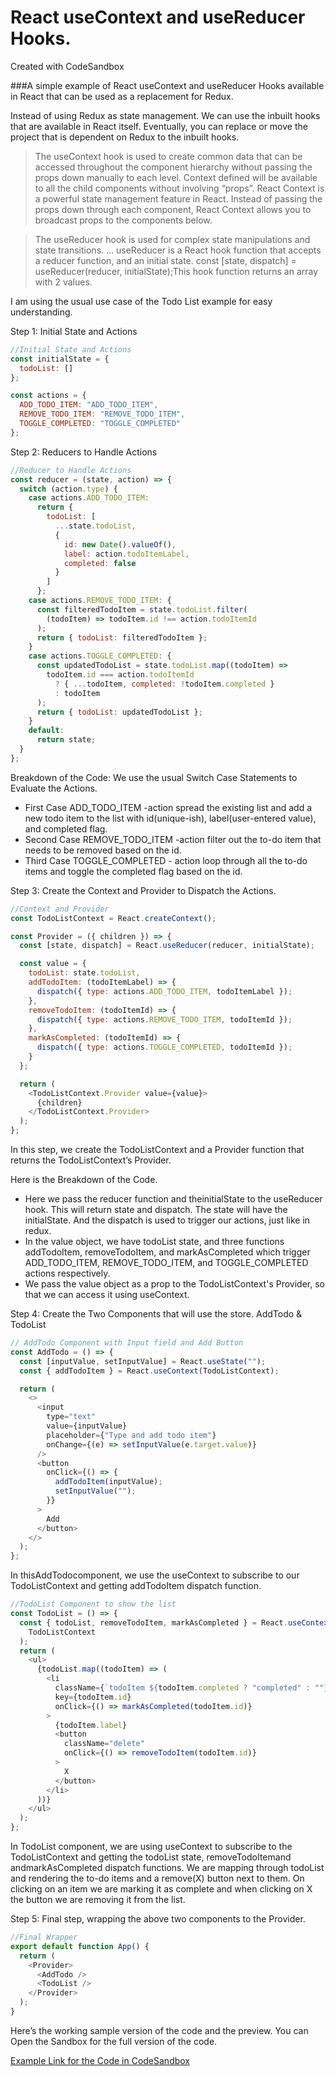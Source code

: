 # React useContext and useReducer Hooks.
Created with CodeSandbox


###A simple example of React useContext and useReducer Hooks available in React that can be used as a replacement for Redux.

Instead of using Redux as state management. We can use the inbuilt hooks that are available in React itself. Eventually, you can replace or move the project that is dependent on Redux to the inbuilt hooks.

>  The useContext hook is used to create common data that can be accessed throughout the component hierarchy without passing the props down manually to each level. Context defined will be available to all the child components without involving “props”. React Context is a powerful state management feature in React. Instead of passing the props down through each component, React Context allows you to broadcast props to the components below.

> The useReducer hook is used for complex state manipulations and state transitions. … useReducer is a React hook function that accepts a reducer function, and an initial state. const [state, dispatch] = useReducer(reducer, initialState);This hook function returns an array with 2 values.

I am using the usual use case of the Todo List example for easy understanding.

Step 1: Initial State and Actions
```javascript
//Initial State and Actions
const initialState = {
  todoList: []
};

const actions = {
  ADD_TODO_ITEM: "ADD_TODO_ITEM",
  REMOVE_TODO_ITEM: "REMOVE_TODO_ITEM",
  TOGGLE_COMPLETED: "TOGGLE_COMPLETED"
};
```

Step 2: Reducers to Handle Actions
```javascript
//Reducer to Handle Actions
const reducer = (state, action) => {
  switch (action.type) {
    case actions.ADD_TODO_ITEM:
      return {
        todoList: [
          ...state.todoList,
          {
            id: new Date().valueOf(),
            label: action.todoItemLabel,
            completed: false
          }
        ]
      };
    case actions.REMOVE_TODO_ITEM: {
      const filteredTodoItem = state.todoList.filter(
        (todoItem) => todoItem.id !== action.todoItemId
      );
      return { todoList: filteredTodoItem };
    }
    case actions.TOGGLE_COMPLETED: {
      const updatedTodoList = state.todoList.map((todoItem) =>
        todoItem.id === action.todoItemId
          ? { ...todoItem, completed: !todoItem.completed }
          : todoItem
      );
      return { todoList: updatedTodoList };
    }
    default:
      return state;
  }
};
```
Breakdown of the Code: We use the usual Switch Case Statements to Evaluate the Actions.
* First Case ADD_TODO_ITEM -action spread the existing list and add a new todo item to the list with id(unique-ish), label(user-entered value), and completed flag.
* Second Case REMOVE_TODO_ITEM -action filter out the to-do item that needs to be removed based on the id.
* Third Case TOGGLE_COMPLETED - action loop through all the to-do items and toggle the completed flag based on the id.

Step 3: Create the Context and Provider to Dispatch the Actions.
```javascript
//Context and Provider
const TodoListContext = React.createContext();

const Provider = ({ children }) => {
  const [state, dispatch] = React.useReducer(reducer, initialState);

  const value = {
    todoList: state.todoList,
    addTodoItem: (todoItemLabel) => {
      dispatch({ type: actions.ADD_TODO_ITEM, todoItemLabel });
    },
    removeTodoItem: (todoItemId) => {
      dispatch({ type: actions.REMOVE_TODO_ITEM, todoItemId });
    },
    markAsCompleted: (todoItemId) => {
      dispatch({ type: actions.TOGGLE_COMPLETED, todoItemId });
    }
  };

  return (
    <TodoListContext.Provider value={value}>
      {children}
    </TodoListContext.Provider>
  );
};
```
In this step, we create the TodoListContext and a Provider function that returns the TodoListContext’s Provider.

Here is the Breakdown of the Code.
* Here we pass the reducer function and theinitialState to the useReducer hook. This will return state and dispatch. The state will have the initialState. And the dispatch is used to trigger our actions, just like in redux.
* In the value object, we have todoList state, and three functions addTodoItem, removeTodoItem, and markAsCompleted which trigger ADD_TODO_ITEM, REMOVE_TODO_ITEM, and TOGGLE_COMPLETED actions respectively.
* We pass the value object as a prop to the TodoListContext's Provider, so that we can access it using useContext.

Step 4: Create the Two Components that will use the store.
AddTodo & TodoList

```javascript
// AddTodo Component with Input field and Add Button
const AddTodo = () => {
  const [inputValue, setInputValue] = React.useState("");
  const { addTodoItem } = React.useContext(TodoListContext);

  return (
    <>
      <input
        type="text"
        value={inputValue}
        placeholder={"Type and add todo item"}
        onChange={(e) => setInputValue(e.target.value)}
      />
      <button
        onClick={() => {
          addTodoItem(inputValue);
          setInputValue("");
        }}
      >
        Add
      </button>
    </>
  );
};
```
In thisAddTodocomponent, we use the useContext to subscribe to our TodoListContext and getting addTodoItem dispatch function.

```javascript
//TodoList Component to show the list
const TodoList = () => {
  const { todoList, removeTodoItem, markAsCompleted } = React.useContext(
    TodoListContext
  );
  return (
    <ul>
      {todoList.map((todoItem) => (
        <li
          className={`todoItem ${todoItem.completed ? "completed" : ""}`}
          key={todoItem.id}
          onClick={() => markAsCompleted(todoItem.id)}
        >
          {todoItem.label}
          <button
            className="delete"
            onClick={() => removeTodoItem(todoItem.id)}
          >
            X
          </button>
        </li>
      ))}
    </ul>
  );
};
```
In TodoList component, we are using useContext to subscribe to the TodoListContext and getting the todoList state, removeTodoItemand andmarkAsCompleted dispatch functions. We are mapping through todoList and rendering the to-do items and a remove(X) button next to them. On clicking on an item we are marking it as complete and when clicking on X the button we are removing it from the list.

Step 5: Final step, wrapping the above two components to the Provider.
```javascript
//Final Wrapper 
export default function App() {
  return (
    <Provider>
      <AddTodo />
      <TodoList />
    </Provider>
  );
}
```
Here’s the working sample version of the code and the preview. You can Open the Sandbox for the full version of the code.

<a href="https://codesandbox.io/s/xenodochial-goodall-94txh?from-embed=&file=/src/App.js" target="_blank">Example Link for the Code in CodeSandbox</a>
